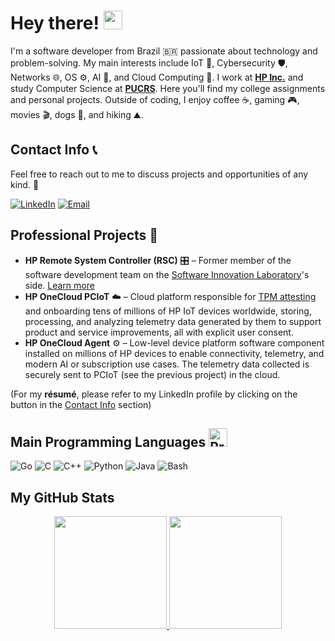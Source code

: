# Hey there! <img src="https://raw.githubusercontent.com/MartinHeinz/MartinHeinz/master/wave.gif" width="30px" height="30px">

I'm a software developer from Brazil 🇧🇷 passionate about technology and problem-solving. My main interests include IoT 📡, Cybersecurity 🛡️, Networks 🌐, OS ⚙️, AI 🤖, and Cloud Computing 📶. I work at [**HP Inc.**](https://www.hp.com) and study Computer Science at [**PUCRS**](https://www.pucrs.br/en/). Here you'll find my college assignments and personal projects. Outside of coding, I enjoy coffee ☕️, gaming 🎮, movies 🎬, dogs 🐶, and hiking ⛰️.

## Contact Info 📞

Feel free to reach out to me to discuss projects and opportunities of any kind. 🙂

[![LinkedIn](https://img.shields.io/badge/LinkedIn-0077B5?style=for-the-badge&logo=linkedin&logoColor=white)](https://linkedin.com/in/ricardo-suffert)
[![Email](https://img.shields.io/badge/Email-D14836?style=for-the-badge&logo=gmail&logoColor=white)](mailto:ricardobsuffert@gmail.com)

## Professional Projects 🚀

- **HP Remote System Controller (RSC)** 🎛️ &ndash; Former member of the software development team on the [Software Innovation Laboratory](https://www.pucrs.br/en/blog/pucrs-and-hp-inaugurate-renovation-of-software-innovation-lab/)'s side. [Learn more](https://www.hp.com/us-en/solutions/anyware-remote-system-controller.html)
- **HP OneCloud PCIoT** ☁️ &ndash; Cloud platform responsible for [TPM attesting](https://trustedcomputinggroup.org/resource/trusted-platform-module-tpm-summary/) and onboarding tens of millions of HP IoT devices worldwide, storing, processing, and analyzing telemetry data generated by them to support product and service improvements, all with explicit user consent.
- **HP OneCloud Agent** ⚙️ &ndash; Low-level device platform software component installed on millions of HP devices to enable connectivity, telemetry, and modern AI or subscription use cases. The telemetry data collected is securely sent to PCIoT (see the previous project) in the cloud.

(For my **résumé**, please refer to my LinkedIn profile by clicking on the button in the [Contact Info](https://github.com/rsuffert/rsuffert/edit/main/README.md#contact-info) section)

## Main Programming Languages <img src="https://cdn-icons-png.flaticon.com/512/3655/3655567.png" alt="Programming languages icon" width="30" height="30">

![Go](https://img.shields.io/badge/Golang-00ADD8?style=for-the-badge&logo=go&logoColor=white&logoSize=auto)
![C](https://img.shields.io/badge/C-A8B9CC?style=for-the-badge&logo=c&logoColor=white&logoSize=auto)
![C++](https://img.shields.io/badge/C++-00599C?style=for-the-badge&logo=cplusplus&logoColor=white&logoSize=auto)
![Python](https://img.shields.io/badge/Python-D2AA00?style=for-the-badge&logo=python&logoColor=white&logoSize=auto)
![Java](https://img.shields.io/badge/Java-red?style=for-the-badge&logo=spring&logoColor=white&logoSize=auto)
![Bash](https://img.shields.io/badge/Bash-4EAA25?style=for-the-badge&logo=gnubash&logoColor=white&logoSize=auto)

## My GitHub Stats

<p align="center">
 <a href="https://github.com/rsuffert">
  <img height="180em" src="https://github-readme-stats-eight-theta.vercel.app/api?username=rsuffert&show_icons=true&theme=algolia&include_all_commits=true&count_private=true"/>
  <img height="180em" src="https://github-readme-stats-eight-theta.vercel.app/api/top-langs/?username=rsuffert&layout=compact&langs_count=8&theme=algolia"/>
 </a>
</p>
